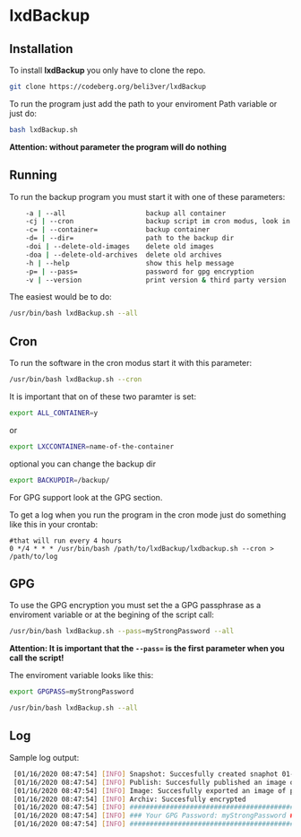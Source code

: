 # lxdBackup

## Installation
To install **lxdBackup** you only have to clone the repo.

```bash
git clone https://codeberg.org/beli3ver/lxdBackup
```

To run the program just add the path to your enviroment Path variable or just do:

```bash
bash lxdBackup.sh
```
**Attention: without parameter the program will do nothing**

## Running

To run the backup program you must start it with one of these parameters:

```bash
	-a | --all                    backup all container
	-cj | --cron                  backup script im cron modus, look in the docu for more information
	-c= | --container=            backup container
	-d= | --dir=                  path to the backup dir
	-doi | --delete-old-images    delete old images
	-doa | --delete-old-archives  delete old archives
	-h | --help                   show this help message
	-p= | --pass=                 password for gpg encryption
	-v | --version                print version & third party version
```

The easiest would be to do:

```bash
/usr/bin/bash lxdBackup.sh --all
```

## Cron
To run the software in the cron modus start it with this parameter:

```bash
/usr/bin/bash lxdBackup.sh --cron
```

It is important that on of these two paramter is set:

```bash
export ALL_CONTAINER=y
```
or
```bash
export LXCCONTAINER=name-of-the-container
```
optional you can change the backup dir
```bash
export BACKUPDIR=/backup/
```

For GPG support look at the GPG section.

To get a log when you run the program in the cron mode just do something like this in your crontab:

```
#that will run every 4 hours
0 */4 * * * /usr/bin/bash /path/to/lxdBackup/lxdbackup.sh --cron > /path/to/log
```

## GPG
To use the GPG encryption you must set the a GPG passphrase as a enviroment variable or at the begining of the script call:

```bash
/usr/bin/bash lxdBackup.sh --pass=myStrongPassword --all
```

**Attention: It is important that the `--pass=` is the first parameter when you call the script!**

The enviroment variable looks like this:

```bash
export GPGPASS=myStrongPassword

/usr/bin/bash lxdBackup.sh --all
```

## Log

Sample log output:

```bash
 [01/16/2020 08:47:54] [INFO] Snapshot: Succesfully created snaphot 01-16-20-08-47 on container proxy
 [01/16/2020 08:47:54] [INFO] Publish: Succesfully published an image of proxy-BACKUP-01-16-20-08-47 to proxy-BACKUP-01-16-20-08-47-IMAGE
 [01/16/2020 08:47:54] [INFO] Image: Succesfully exported an image of proxy-BACKUP-01-16-20-08-47-IMAGE to /tmp/lxdbackup/proxy-BACKUP-01-16-20-08-47-IMAGE.tar.gz
 [01/16/2020 08:47:54] [INFO] Archiv: Succesfully encrypted
 [01/16/2020 08:47:54] [INFO] ##################################################
 [01/16/2020 08:47:54] [INFO] ### Your GPG Password: myStrongPassword ###
 [01/16/2020 08:47:54] [INFO] ##################################################
 ```
